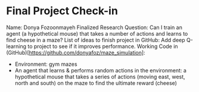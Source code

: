 # Final Project Check-in 

Name: Donya Fozoonmayeh
Finalized Research Question: Can I train an agent (a hypothetical mouse) that takes a number of actions and learns to find cheese in a maze?
List of ideas to finish project in GitHub: Add deep Q-learning to project to see if it improves performance.
Working Code in (GitHub)[https://github.com/donyafoz/maze_simulation]: 
* Environment: gym mazes  
* An agent that learns & performs random actions in the environment: a hypothetical mouse that takes a series of actions (moving east, west, north and south) on the maze to find the ultimate reward (cheese)

